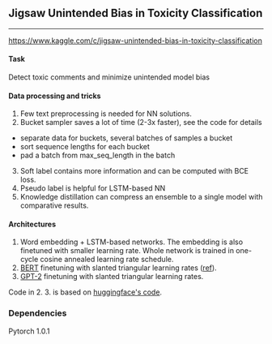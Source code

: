 ## Jigsaw Unintended Bias in Toxicity Classification

----
https://www.kaggle.com/c/jigsaw-unintended-bias-in-toxicity-classification

#### Task
Detect toxic comments and minimize unintended model bias

#### Data processing and tricks
1. Few text preprocessing is needed for NN solutions.
2. Bucket sampler saves a lot of time (2-3x faster), see the code for details
 * separate data for buckets, several batches of samples a bucket
 * sort sequence lengths for each bucket
 * pad a batch from max_seq_length in the batch
3. Soft label contains more information and can be computed with BCE loss.
4. Pseudo label is helpful for LSTM-based NN
5. Knowledge distillation can compress an ensemble to a single model with comparative results.

#### Architectures
1. Word embedding + LSTM-based networks. The embedding is also finetuned with smaller learning rate. Whole network is trained in one-cycle cosine annealed learning rate schedule.
2. [BERT](https://arxiv.org/abs/1810.04805) finetuning with slanted triangular learning rates ([ref](https://arxiv.org/abs/1801.06146)).
3. [GPT-2](https://openai.com/blog/better-language-models/) finetuning with slanted triangular learning rates.

Code in 2. 3. is based on [huggingface's code](https://github.com/huggingface/pytorch-transformers).

### Dependencies
Pytorch 1.0.1
